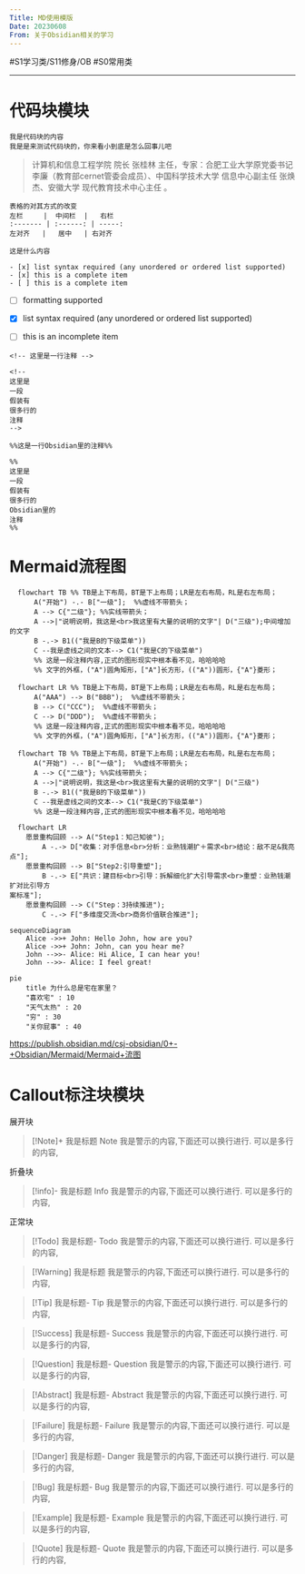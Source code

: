 ```yaml
---
Title: MD使用模版
Date: 20230608
From: 关于Obsidian相关的学习
---
```

#S1学习类/S11修身/OB  #S0常用类 
***

# 代码块模块

```
我是代码块的内容
我是是来测试代码块的，你来看小到底是怎么回事儿吧
```

>计算机和信息工程学院 院长 张桂林 主任，专家：合肥工业大学原党委书记 李廉（教育部cernet管委会成员）、中国科学技术大学 信息中心副主任 张焕杰、安徽大学 现代教育技术中心主任 。


```
表格的对其方式的改变
左栏     |  中间栏  |   右栏 
:------- | :------: | -----: 
左对齐   |   居中   | 右对齐
```

`这是什么内容`

```
- [x] list syntax required (any unordered or ordered list supported) 
- [x] this is a complete item
- [ ] this is a complete item
```

- [ ] formatting supported
- [x] list syntax required (any unordered or ordered list supported)
- [ ] this is an incomplete item


<!-- 这里是注释的内容，阅读试图下不可见 -->

```
<!-- 这里是一行注释 -->

<!--
这里是
一段
假装有
很多行的
注释
-->

%%这是一行Obsidian里的注释%%

%%
这里是
一段
假装有
很多行的
Obsidian里的
注释
%%
```

# Mermaid流程图


```
  flowchart TB %% TB是上下布局，BT是下上布局；LR是左右布局，RL是右左布局；
      A("开始") -.- B["一级"];  %%虚线不带箭头；
      A --> C{"二级"}; %%实线带箭头；
      A -->|"说明说明，我这是<br>我这里有大量的说明的文字"| D("三级");中间增加的文字
	  B -.-> B1(("我是B的下级菜单"))
	  C --我是虚线之间的文本--> C1("我是C的下级菜单")
	  %% 这是一段注释内容,正式的图形现实中根本看不见，哈哈哈哈
	  %% 文字的外框，("A")圆角矩形，["A"]长方形，(("A"))圆形，{"A"}菱形；
```

```mermaid
  flowchart LR %% TB是上下布局，BT是下上布局；LR是左右布局，RL是右左布局；
      A("AAA") --> B("BBB");  %%虚线不带箭头；
      B --> C("CCC");  %%虚线不带箭头；
      C --> D("DDD");  %%虚线不带箭头；
	  %% 这是一段注释内容,正式的图形现实中根本看不见，哈哈哈哈
	  %% 文字的外框，("A")圆角矩形，["A"]长方形，(("A"))圆形，{"A"}菱形；
```

```mermaid
  flowchart TB %% TB是上下布局，BT是下上布局；LR是左右布局，RL是右左布局；
      A("开始") -.- B["一级"];  %%虚线不带箭头；
      A --> C{"二级"}; %%实线带箭头；
      A -->|"说明说明，我这是<br>我这里有大量的说明的文字"| D("三级")
	  B -.-> B1(("我是B的下级菜单"))
	  C --我是虚线之间的文本--> C1("我是C的下级菜单")
	  %% 这是一段注释内容,正式的图形现实中根本看不见，哈哈哈哈
```

```mermaid
  flowchart LR
    愿景重构回顾 --> A("Step1：知己知彼");
	    A -.-> D["收集：对手信息<br>分析：业熟钱潮扩＋需求<br>结论：敌不足&我亮点"];
	愿景重构回顾 --> B["Step2:引导重塑"];
		B -.-> E["共识：建目标<br>引导：拆解细化扩大引导需求<br>重塑：业熟钱潮扩对比引导方
案标准"];
	愿景重构回顾 --> C("Step：3持续推进");
	    C -.-> F["多维度交流<br>商务价值联合推进"];
```


```mermaid
sequenceDiagram
    Alice ->>+ John: Hello John, how are you?
    Alice ->>+ John: John, can you hear me?
    John -->>- Alice: Hi Alice, I can hear you!
    John -->>- Alice: I feel great!
```


```mermaid
pie
	title 为什么总是宅在家里？
	"喜欢宅" : 10
	"天气太热" : 20
	"穷" : 30
	"关你屁事" : 40
```

https://publish.obsidian.md/csj-obsidian/0+-+Obsidian/Mermaid/Mermaid+流图


# Callout标注块模块
展开块
> [!Note]+ 我是标题 Note
> 我是警示的内容,下面还可以换行进行.
> 可以是多行的内容,

折叠块
> [!info]- 我是标题 Info
> 我是警示的内容,下面还可以换行进行.
> 可以是多行的内容,

正常块
> [!Todo] 我是标题- Todo
> 我是警示的内容,下面还可以换行进行.
> 可以是多行的内容,

> [!Warning] 我是标题
> 我是警示的内容,下面还可以换行进行.
> 可以是多行的内容,

> [!Tip] 我是标题- Tip
> 我是警示的内容,下面还可以换行进行.
> 可以是多行的内容,

> [!Success] 我是标题- Success
> 我是警示的内容,下面还可以换行进行.
> 可以是多行的内容,

> [!Question] 我是标题- Question
> 我是警示的内容,下面还可以换行进行.
> 可以是多行的内容,

> [!Abstract] 我是标题- Abstract
> 我是警示的内容,下面还可以换行进行.
> 可以是多行的内容,


> [!Failure] 我是标题- Failure
> 我是警示的内容,下面还可以换行进行.
> 可以是多行的内容,


> [!Danger] 我是标题- Danger
> 我是警示的内容,下面还可以换行进行.
> 可以是多行的内容,


> [!Bug] 我是标题- Bug
> 我是警示的内容,下面还可以换行进行.
> 可以是多行的内容,


> [!Example] 我是标题- Example
> 我是警示的内容,下面还可以换行进行.
> 可以是多行的内容,


> [!Quote] 我是标题- Quote
> 我是警示的内容,下面还可以换行进行.
> 可以是多行的内容,




